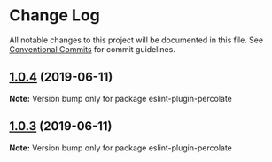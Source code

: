 # Change Log

All notable changes to this project will be documented in this file.
See [Conventional Commits](https://conventionalcommits.org) for commit guidelines.

## [1.0.4](https://github.com/percolate/blend/tree/master/pkgs/eslint-plugin-percolate/compare/eslint-plugin-percolate@1.0.3...eslint-plugin-percolate@1.0.4) (2019-06-11)

**Note:** Version bump only for package eslint-plugin-percolate





## [1.0.3](https://github.com/percolate/blend/tree/master/pkgs/eslint-plugin-percolate/compare/eslint-plugin-percolate@1.0.2...eslint-plugin-percolate@1.0.3) (2019-06-11)

**Note:** Version bump only for package eslint-plugin-percolate
